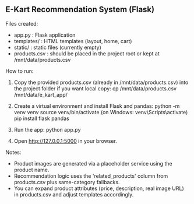 
E-Kart Recommendation System (Flask)
-----------------------------------

Files created:
- app.py                : Flask application
- templates/            : HTML templates (layout, home, cart)
- static/               : static files (currently empty)
- products.csv          : should be placed in the project root or kept at /mnt/data/products.csv

How to run:
1. Copy the provided products.csv (already in /mnt/data/products.csv) into the project folder if you want local copy:
   cp /mnt/data/products.csv /mnt/data/e_kart_app/

2. Create a virtual environment and install Flask and pandas:
   python -m venv venv
   source venv/bin/activate   (on Windows: venv\\Scripts\\activate)
   pip install flask pandas

3. Run the app:
   python app.py

4. Open http://127.0.0.1:5000 in your browser.

Notes:
- Product images are generated via a placeholder service using the product name.
- Recommendation logic uses the 'related_products' column from products.csv plus same-category fallbacks.
- You can expand product attributes (price, description, real image URL) in products.csv and adjust templates accordingly.
